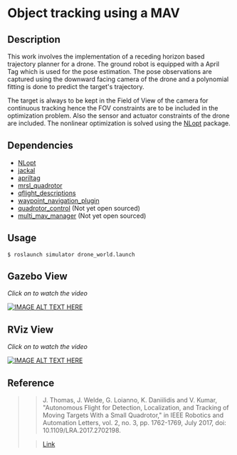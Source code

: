 # Object tracking using a MAV
## Description
This work involves the implementation of a receding horizon based trajectory planner for a drone. The ground robot is equipped with a April Tag which is used for the pose estimation. The pose observations are captured using the downward facing camera of the drone and a polynomial fitting is done to predict the target's trajectory. 
>
The target is always to be kept in the Field of View of the camera for continuous tracking hence the FOV constraints are to be included in the optimization problem. Also the sensor and actuator constraints of the drone are included. The nonlinear optimization is solved using the [NLopt](https://nlopt.readthedocs.io/en/latest/) package.


## Dependencies
- [NLopt](https://github.com/stevengj/nlopt)
- [jackal](https://www.clearpathrobotics.com/assets/guides/kinetic/jackal/simulation.html)
- [apriltag](https://github.com/versatran01/apriltag)
- [mrsl_quadrotor](https://github.com/KumarRobotics/mrsl_quadrotor)
- [qflight_descriptions](https://github.com/ATLFlight/qflight_descriptions)
- [waypoint_navigation_plugin](https://github.com/KumarRobotics/waypoint_navigation_plugin)
- [quadrotor_control](https://github.com/KumarRobotics/quadrotor_control) (Not yet open sourced)
- [multi_mav_manager](https://github.com/KumarRobotics/multi_mav_manager) (Not yet open sourced)

## Usage
```
$ roslaunch simulator drone_world.launch
```
## Gazebo View
*Click on to watch the video*
>
[![IMAGE ALT TEXT HERE](https://img.youtube.com/vi/XNe5X765P6k/0.jpg)](https://www.youtube.com/watch?v=XNe5X765P6k)

## RViz View
*Click on to watch the video*
>
[![IMAGE ALT TEXT HERE](https://img.youtube.com/vi/PovK8Gs4ods/0.jpg)](https://www.youtube.com/watch?v=PovK8Gs4ods)


## Reference
>> J. Thomas, J. Welde, G. Loianno, K. Daniilidis and V. Kumar, "Autonomous Flight for Detection, Localization, and Tracking of Moving Targets With a Small Quadrotor," in IEEE Robotics and Automation Letters, vol. 2, no. 3, pp. 1762-1769, July 2017, doi: 10.1109/LRA.2017.2702198.
>
>> [Link](https://www.researchgate.net/publication/316899622_Autonomous_Flight_for_Detection_Localization_and_Tracking_of_Moving_Targets_With_a_Small_Quadrotor)
